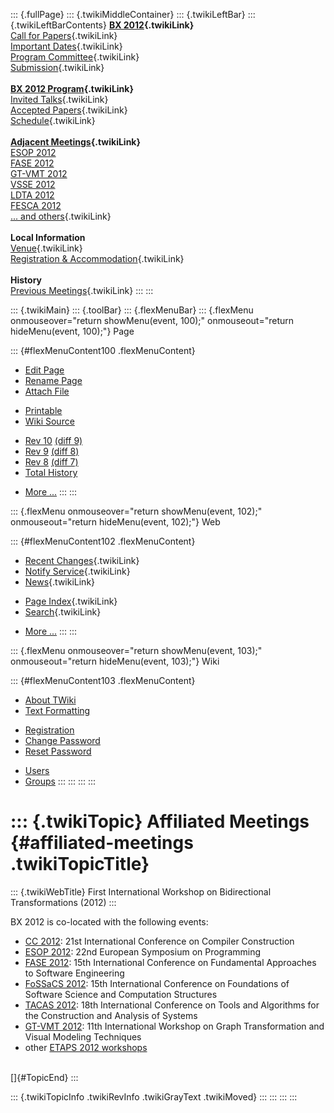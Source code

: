 ::: {.fullPage}
::: {.twikiMiddleContainer}
::: {.twikiLeftBar}
::: {.twikiLeftBarContents}
**[BX 2012](WebHome){.twikiLink}**\
[Call for Papers](CallForPapers){.twikiLink}\
[Important Dates](ImportantDates){.twikiLink}\
[Program Committee](ProgramCommittee){.twikiLink}\
[Submission](PaperSubmission){.twikiLink}\
\
**[BX 2012 Program](Program){.twikiLink}**\
[Invited Talks](InvitedTalks){.twikiLink}\
[Accepted Papers](AcceptedPapers){.twikiLink}\
[Schedule](Program){.twikiLink}\
\
**[Adjacent Meetings](AdjacentMeetings){.twikiLink}**\
[ESOP 2012](http://www2.in.tum.de/esop2012/)\
[FASE 2012](http://www.etaps.org/2012/fase)\
[GT-VMT 2012](http://www.cem.brighton.ac.uk/gt-vmt12/)\
[VSSE 2012](http://sysrun.haifa.il.ibm.com/hrl/vsse2012/)\
[LDTA 2012](http://ldta.info/)\
[FESCA 2012](http://fesca.ipd.kit.edu/fesca2012/)\
[\... and others](AdjacentMeetings){.twikiLink}\
\
**Local Information**\
[Venue](WorkshopVenue){.twikiLink}\
[Registration & Accommodation](RegistrationAndAccomodation){.twikiLink}\
\
**History**\
[Previous Meetings](PreviousMeetings){.twikiLink}
:::
:::

::: {.twikiMain}
::: {.toolBar}
::: {.flexMenuBar}
::: {.flexMenu onmouseover="return showMenu(event, 100);" onmouseout="return hideMenu(event, 100);"}
Page

::: {#flexMenuContent100 .flexMenuContent}
-   [Edit
    Page](http://www.program-transformation.org/edit/BX12/AffiliatedMeetings?t=1536828741)
-   [Rename
    Page](http://www.program-transformation.org/rename/BX12/AffiliatedMeetings)
-   [Attach
    File](http://www.program-transformation.org/attach/BX12/AffiliatedMeetings)

<!-- -->

-   [Printable](http://www.program-transformation.org/view/BX12/AffiliatedMeetings?skin=print.pattern)
-   [Wiki
    Source](http://www.program-transformation.org/view/BX12/AffiliatedMeetings?skin=text&raw=on&contenttype=text/plain)

<!-- -->

-   [Rev
    10](http://www.program-transformation.org/view/BX12/AffiliatedMeetings?rev=1.10)
    [(diff 9)](http://www.program-transformation.org/rdiff/BX12/AffiliatedMeetings?rev1=1.10&rev2=1.9)
-   [Rev
    9](http://www.program-transformation.org/view/BX12/AffiliatedMeetings?rev=1.9)
    [(diff 8)](http://www.program-transformation.org/rdiff/BX12/AffiliatedMeetings?rev1=1.9&rev2=1.8)
-   [Rev
    8](http://www.program-transformation.org/view/BX12/AffiliatedMeetings?rev=1.8)
    [(diff 7)](http://www.program-transformation.org/rdiff/BX12/AffiliatedMeetings?rev1=1.8&rev2=1.7)
-   [Total
    History](http://www.program-transformation.org/rdiff/BX12/AffiliatedMeetings)

<!-- -->

-   [More
    \...](http://www.program-transformation.org/oops/BX12/AffiliatedMeetings?template=oopsmore&param1=1.10&param2=1.10)
:::
:::

::: {.flexMenu onmouseover="return showMenu(event, 102);" onmouseout="return hideMenu(event, 102);"}
Web

::: {#flexMenuContent102 .flexMenuContent}
-   [Recent Changes](WebChanges){.twikiLink}
-   [Notify Service](WebNotify){.twikiLink}
-   [News](WebNews){.twikiLink}

<!-- -->

-   [Page Index](WebIndex){.twikiLink}
-   [Search](WebSearch){.twikiLink}

<!-- -->

-   [More
    \...](http://www.program-transformation.org/oops/BX12/AffiliatedMeetings?template=oopsmore&param1=1.10&param2=1.10)
:::
:::

::: {.flexMenu onmouseover="return showMenu(event, 103);" onmouseout="return hideMenu(event, 103);"}
Wiki

::: {#flexMenuContent103 .flexMenuContent}
-   [About
    TWiki](http://www.program-transformation.org/view/TWiki/WebHome)
-   [Text
    Formatting](http://www.program-transformation.org/view/TWiki/TextFormattingRules)

<!-- -->

-   [Registration](http://www.program-transformation.org/view/TWiki/TWikiRegistration)
-   [Change
    Password](http://www.program-transformation.org/view/TWiki/ChangePassword)
-   [Reset
    Password](http://www.program-transformation.org/view/TWiki/ResetPassword)

<!-- -->

-   [Users](http://www.program-transformation.org/view/Main/TWikiUsers)
-   [Groups](http://www.program-transformation.org/view/Main/TWikiGroups)
:::
:::
:::
:::

::: {.twikiTopic}
Affiliated Meetings {#affiliated-meetings .twikiTopicTitle}
===================

::: {.twikiWebTitle}
First International Workshop on Bidirectional Transformations (2012)
:::

BX 2012 is co-located with the following events:

-   [CC 2012](http://www.etaps.org/2012/cc): 21st International
    Conference on Compiler Construction
-   [ESOP 2012](http://www.etaps.org/2012/esop): 22nd European Symposium
    on Programming
-   [FASE 2012](http://www.etaps.org/2012/fase): 15th International
    Conference on Fundamental Approaches to Software Engineering
-   [FoSSaCS 2012](http://www.etaps.org/2012/fossacs): 15th
    International Conference on Foundations of Software Science and
    Computation Structures
-   [TACAS 2012](http://www.etaps.org/2012/tacas): 18th International
    Conference on Tools and Algorithms for the Construction and Analysis
    of Systems
-   [GT-VMT 2012](http://www.cem.brighton.ac.uk/gt-vmt12/): 11th
    International Workshop on Graph Transformation and Visual Modeling
    Techniques
-   other [ETAPS 2012 workshops](http://www.etaps.org/2012/workshops)

\
[]{#TopicEnd}
:::

::: {.twikiTopicInfo .twikiRevInfo .twikiGrayText .twikiMoved}
:::
:::
:::
:::
